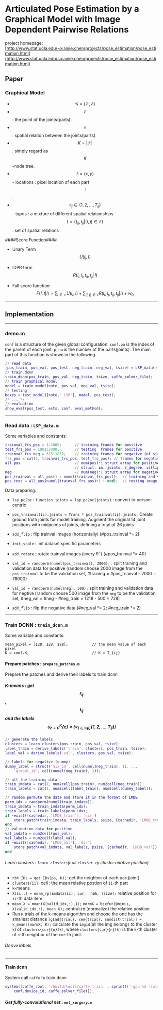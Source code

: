 # Articulated Pose Estimation by a Graphical Model with Image Dependent Pairwise Relations

project homepage: [http://www.stat.ucla.edu/~xianjie.chen/projects/pose_estimation/pose_estimation.html](http://www.stat.ucla.edu/~xianjie.chen/projects/pose_estimation/pose_estimation.html)

## Paper

### Graphical Model
- $$\mathcal{G} = (\mathcal{V}, \mathcal{E})$$
- $$\mathcal{V}$$ : the point of the joints(parts).
- $$\mathcal{E}$$ : spatial relation between the joints(parts).
- $$K = |\mathcal{V}|$$, simply regard as $$K$$-node tree.
- $$l_i = (x, y)$$ - locations : pixel location of each part $$i$$.
- $$t_{ij} \in \{1, 2, ..., T_{ij}\}$$ - types : a mixture of different spatial relationships. 
  $$t = \{t_{ij}, t_{ji} | (i, j) \in \mathcal{E}\}$$ : set of spatial relations 

####Score Function####
- Unary Term
 $$U(l_i, I)$$
- IDPR term 
 $$R(l_i, l_j, t_{ij}, t_{ji} | I)$$

- Full score function: 
$$F(l, t| I) = \sum_{i \in  \mathcal{V}}U(l_i, I) + \sum_{(i, j) \in \mathcal{E}} R(l_i, l_j, t_{ij}, t_{ji} | I) + w_0$$

- - - 
## Implementation
- - - 
### demo.m
`conf` is a structure of the given global configuration. `conf.pa` is the index of the parent of each joint. `p_no` is the number of the parts(joints).
The main part of this function is shown in the following.
```matlab
// read data 
[pos_train, pos_val, pos_test, neg_train, neg_val, tsize] = LSP_data();
// train dcnn
train_dcnn(pos_train, pos_val, neg_train, tsize, caffe_solver_file);
// train graphical model
model = train_model(note, pos_val, neg_val, tsize);
// testing
boxes = test_model([note,'_LSP'], model, pos_test);
/* ... */
// evaluation
show_eval(pos_test, ests, conf, eval_method);
```

- - -

### Read data : `LSP_data.m`
Some variables and constants:
```matlab
trainval_frs_pos = 1:1000;      // training frames for positive
test_frs_pos = 1001:2000;       // testing  frames for positive
trainval_frs_neg = 615:1832;    // training frames for negative (of size 1218)
frs_pos = cat(2, trainval_frs_pos, test_frs_pos); // frames for negative
all_pos                         // num(pos)*1 struct array for positive
                                // struct: im, joints, r_degree, isflip
neg                             // num(neg)*1 struct array for negative
pos_trainval = all_pos(1 : numel(trainval_frs_pos));  // training and validation image struct for positive
pos_test = all_pos(numel(trainval_frs_pos)+1 : end);  // testing image struct for positive
```

Data preparing:

- `lsp_pc2oc` : `function joints = lsp_pc2oc(joints)` : convert to person-centric
- `pos_trainval(ii).joints = Trans * pos_trainval(ii).joints;` Create ground truth joints for model training. Augment the original 14 joint positions with midpoints of joints, defining a total of 26 joints
- `add_flip` : flip trainval images (horizontally) (\#pos\_trainval *= 2)
- `init_scale` : init dataset specific parameters
- `add_rotate` : rotate trainval images (every $9^{\circ}$) (\#pos\_trainval *= 40)
- `val_id = randperm(numel(pos_trainval), 2000);` : split training and validation data for positive (random choose 2000 image from the `pos_trainval` to be the validation set, \#training  = \#pos\_trianval - 2000 = 78000)

- `val_id = randperm(numel(neg), 500);` split training and validation data for negtive (random choose 500 image from the `neg` to be the validation set, \#neg\_val  = \#neg - \#neg\_train = 1218 - 500 = 728)
- `add_flip` : flip the negative data (\#neg\_val *= 2; \#neg\_train *= 2)

 - - -
 
### Train DCNN : `train_dcnn.m`

Some variable and constants:
```
mean_pixel = [128, 128, 128];           // the mean value of each pixel
K = conf.K;                             // K = T_{ij}
```
#### Prepare patches : `prepare_patches.m`
Prepare the patches and derive their labels to train dcnn

##### K-means : get $$r_{ij}$$, $$t_{ij} $$ and the labels $$\cup_{c = 0}^{K}\{c\}\times (\times_{j \in \mathbb{N}(i)} \{1, 2, ..., T_{ij}\})$$

```matlab
// generate the labels
clusters = learn_clusters(pos_train, pos_val, tsize);
label_train = derive_labels('train', clusters, pos_train, tsize);
label_val = derive_labels('val', clusters, pos_val, tsize);

// labels for negative (dummy)
dummy_label = struct('mix_id', cell(numel(neg_train), 1), ...
    'global_id', cell(numel(neg_train), 1));

// all the training data
train_imdata = cat(1, num2cell(pos_train), num2cell(neg_train));
train_labels = cat(1, num2cell(label_train), num2cell(dummy_label));

// random permute the data and store it in the format of LMDB
perm_idx = randperm(numel(train_imdata));
train_imdata = train_imdata(perm_idx);
train_labels = train_labels(perm_idx);
if ~exist([cachedir, 'LMDB_train'], 'dir')
    store_patch(train_imdata, train_labels, psize, [cachedir, 'LMDB_train']);
end
// validation data for positive
val_imdata = num2cell(pos_val);
val_labels = num2cell(label_val);
if ~exist([cachedir, 'LMDB_val'], 'dir')
    store_patch(val_imdata, val_labels, psize, [cachedir, 'LMDB_val']);
end
```
###### Learn clusters : `learn_clusters`(call `cluster_rp` cluster relative position) 

- `nbh_IDs = get_IDs(pa, K);`: get the neighbor of each part(joint)
- `clusters{ii}`: cell : the mean relative postion of `ii`-th part
- k-means
 - `X(ii,:) = norm_rp(imdata(ii), cur,  nbh, tsize);`  relative position for `ii`-th data item
 - `mean_X = mean(X(valid_idx,:),1);` 
 `normX = bsxfun(@minus, X(valid_idx,:), mean_X);` centralize (normalize) the relative position
 - Run `R` trials of the k-means algorithm and choose the one has the smallest distance
 `[gInd{trial}, cen{trial}, sumdist(trial)] = k_means(normX, K);`
 calculate the `imgid`(all the img belongs to the cluster `k`)  of `clusters{cur}{n}(k)`, where `clusters{cur}{n}(k)` is the `k`-th cluster of `n`-th neighbor of the `cur`-th joint.

###### Derive labels


- - - 
#### Train dcnn
System call `caffe` to train dcnn
```matlab
system([caffe_root, '/build/tools/caffe train ', sprintf('-gpu %d -solver %s', ...
    conf.device_id, caffe_solver_file)]);
```

##### Get fully-convolutional net : `net_surgery.m`
